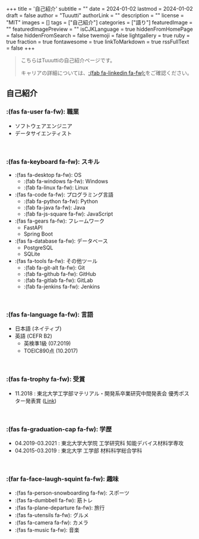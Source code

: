 +++
title = '自己紹介'
subtitle = ""
date = 2024-01-02
lastmod = 2024-01-02
draft = false
author = "Tuuutti"
authorLink = ""
description = ""
license = "MIT"
images = []
tags = ["自己紹介"]
categories = ["語り"]
featuredImage = ""
featuredImagePreview = ""
isCJKLanguage = true
hiddenFromHomePage = false
hiddenFromSearch = false
twemoji = false
lightgallery = true
ruby = true
fraction = true
fontawesome = true
linkToMarkdown = true
rssFullText = false
+++

<!--more-->

> こちらはTuuuttiの自己紹介ページです。
> 
> キャリアの詳細については、[:(fab fa-linkedin fa-fw):](https://www.linkedin.com/in/tutti-hobbyist/)をご確認ください。

## 自己紹介
### :(fas fa-user fa-fw): 職業
- ソフトウェアエンジニア
- データサイエンティスト
<br>

### :(fas fa-keyboard fa-fw): スキル
- :(fas fa-desktop fa-fw): OS
    - :(fab fa-windows fa-fw): Windows
    - :(fab fa-linux fa-fw): Linux
- :(fas fa-code fa-fw): プログラミング言語
    - :(fab fa-python fa-fw): Python
    - :(fab fa-java fa-fw): Java
    - :(fab fa-js-square fa-fw): JavaScript
- :(fas fa-gears fa-fw): フレームワーク
    - FastAPI
    - Spring Boot
- :(fas fa-database fa-fw): データベース
    - PostgreSQL
    - SQLite
- :(fas fa-tools fa-fw): その他ツール
    - :(fab fa-git-alt fa-fw): Git
    - :(fab fa-github fa-fw): GitHub
    - :(fab fa-gitlab fa-fw): GitLab
    - :(fab fa-jenkins fa-fw): Jenkins
<br>

### :(fas fa-language fa-fw): 言語
- 日本語 (ネイティブ)
- 英語 (CEFR B2)
    - 英検準1級 (07.2019)
    - TOEIC890点 (10.2017)
<br>

### :(fas fa-trophy fa-fw): 受賞
- 11.2018 : 東北大学工学部マテリアル・開発系卒業研究中間発表会 優秀ポスター発表賞 ([Link](https://www.material.tohoku.ac.jp/~uhtm/image/news/20181115_award.png))
<br>

### :(fas fa-graduation-cap fa-fw): 学歴
- 04.2019-03.2021 : 東北大学大学院 工学研究科 知能デバイス材料学専攻
- 04.2015-03.2019 : 東北大学 工学部 材料科学総合学科
<br>

### :(far fa-face-laugh-squint fa-fw): 趣味
- :(fas fa-person-snowboarding fa-fw): スポーツ
- :(fas fa-dumbbell fa-fw): 筋トレ
- :(fas fa-plane-departure fa-fw): 旅行
- :(fas fa-utensils fa-fw): グルメ
- :(fas fa-camera fa-fw): カメラ
- :(fas fa-music fa-fw): 音楽